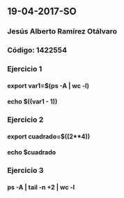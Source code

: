 ## 19-04-2017-SO
### Jesús Alberto Ramírez Otálvaro
### Código: 1422554

### Ejercicio 1
#### export var1=$(ps -A | wc -l)
#### echo $((var1 - 1))

### Ejercicio 2
#### export cuadrado=$((2**4))
#### echo $cuadrado

### Ejercicio 3
#### ps -A | tail -n +2 | wc -l

